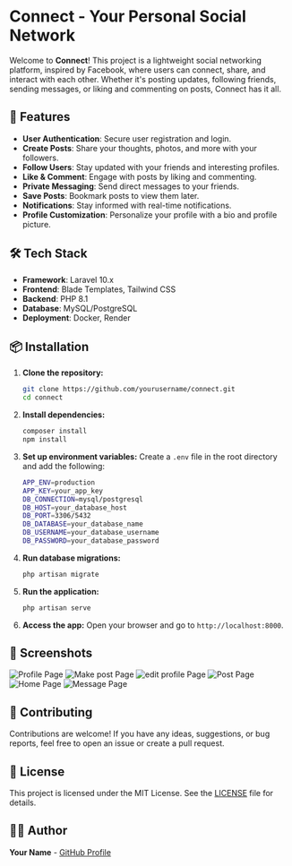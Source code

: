 # Connect - Your Personal Social Network

Welcome to **Connect**! This project is a lightweight social networking platform, inspired by Facebook, where users can connect, share, and interact with each other. Whether it's posting updates, following friends, sending messages, or liking and commenting on posts, Connect has it all.

## 🚀 Features

- **User Authentication**: Secure user registration and login.
- **Create Posts**: Share your thoughts, photos, and more with your followers.
- **Follow Users**: Stay updated with your friends and interesting profiles.
- **Like & Comment**: Engage with posts by liking and commenting.
- **Private Messaging**: Send direct messages to your friends.
- **Save Posts**: Bookmark posts to view them later.
- **Notifications**: Stay informed with real-time notifications.
- **Profile Customization**: Personalize your profile with a bio and profile picture.

## 🛠️ Tech Stack

- **Framework**: Laravel 10.x
- **Frontend**: Blade Templates, Tailwind CSS
- **Backend**: PHP 8.1
- **Database**: MySQL/PostgreSQL
- **Deployment**: Docker, Render

## 📦 Installation

1. **Clone the repository:**
   ```bash
   git clone https://github.com/yourusername/connect.git
   cd connect
   ```

2. **Install dependencies:**
   ```bash
   composer install
   npm install
   ```

3. **Set up environment variables:**
   Create a `.env` file in the root directory and add the following:
   ```bash
   APP_ENV=production
   APP_KEY=your_app_key
   DB_CONNECTION=mysql/postgresql
   DB_HOST=your_database_host
   DB_PORT=3306/5432
   DB_DATABASE=your_database_name
   DB_USERNAME=your_database_username
   DB_PASSWORD=your_database_password
   ```

4. **Run database migrations:**
   ```bash
   php artisan migrate
   ```

5. **Run the application:**
   ```bash
   php artisan serve
   ```

6. **Access the app:**
   Open your browser and go to `http://localhost:8000`.

## 🎨 Screenshots

![Profile Page](screenshots/screensht(78).png)
![Make post Page](screenshots/screensht(79).png)
![edit profile Page](screenshots/screensht(80).png)
![Post Page](screenshots/screensht(81).png)
![Home Page](screenshots/screensht(82).png)
![Message Page](screenshots/screensht(83).png)

## 🤝 Contributing

Contributions are welcome! If you have any ideas, suggestions, or bug reports, feel free to open an issue or create a pull request.

## 📜 License

This project is licensed under the MIT License. See the [LICENSE](LICENSE) file for details.

## 👨‍💻 Author

**Your Name** - [GitHub Profile](https://github.com/lanre290)
